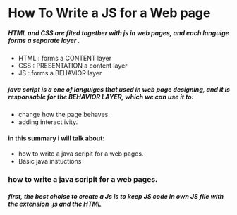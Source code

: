 # How To Write a JS for a Web page

##### HTML and CSS are fited together with js in  web pages, and each languige forms a separate layer . 
- HTML : forms a CONTENT layer
- CSS  : PRESENTATION a content layer
- JS   : forms a BEHAVIOR layer
##### java script is a one of languiges that used in web page designing, and it is responsable for the BEHAVIOR LAYER, which we can use it to:

- change how the page behaves.
- adding interact ivity.

#### in this summary i will talk about: 

 - how to write a java scripit for a web pages. 
 - Basic java instuctions

### how to write a java scripit for a web pages.

##### first, the best choise to create a Js  is to keep JS code in own JS file with the extension .js and the HTML <script> element is used in HTML pages to tell the browser to load the JavaScript file. 

### Basic java instuctions

##### JS script is a series of commandes that a computer can follow one-by-one. each set of instruction is known as a statement which should be end with a semicolon.

##### here some example for js instructions
- Multi-line comment:   /* comment*/
- single-line comment:  //
- variables : which are used to store pieces of information from differant data type and using it in the script to assigne a string data for example or integer data to do math relations and so on.

### Variable Data Type:
- **NUMERIC DATA TYPE**: which may be integers or flout.. etc.
- **STRING DATA TYPE**: consists of letters and other characters.
- **BOOLEAN DATA TYPE**: true or fauls.

#### there are six rules we must always follow when setting a variable names:
- The name must begin with a letter, dollar sign ($),or an
underscore (_). It must not start with a number.
- The name can contain letters,numbers, dollar sign ($), or an underscore (_). Note that you must not use a dash(-) or a period (.) in a variable name.
- You mustnot to use keywords or reserved words.
- can'n use two variables that have the same name using different cases.
- Use a name that describes the kind of information that the
variable stores. 
- If your variable name is made up of more than one word, use a capital letter for the first letter of every word after the first word.

##### here some example for js statement which maybe contans sat of insruction 
- the if statement.
- for statement.
- in genral any set of instructions forms a statment.
### the figure below is an example on a JS 

![img](https://vscode-westeu.azurewebsites.net/assets/docs/languages/javascript/auto-import-after.png)